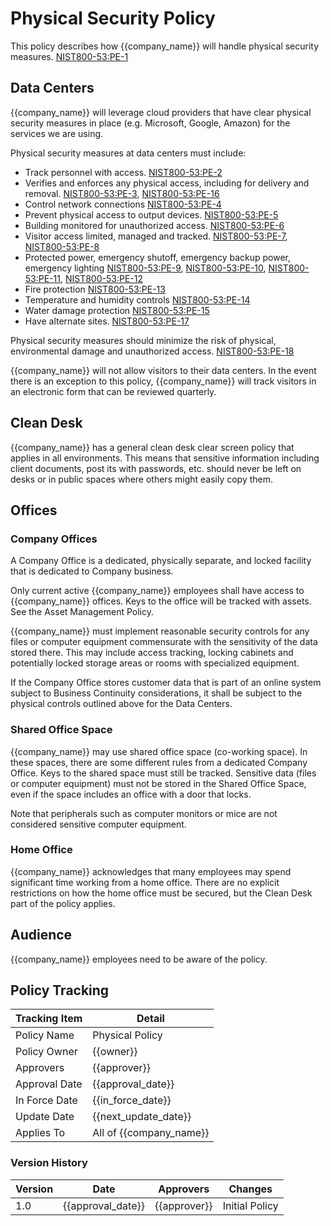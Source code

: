 # Physical Security Policy

This policy describes how {{company_name}} will handle physical security measures.
[NIST800-53:PE-1](https://nvd.nist.gov/800-53/Rev4/control/PE-1)

## Data Centers

{{company_name}} will leverage cloud providers that have clear physical security measures in place (e.g. Microsoft,
Google, Amazon) for the services we are using.

Physical security measures at data centers must include:

* Track personnel with access. [NIST800-53:PE-2](https://nvd.nist.gov/800-53/Rev4/control/PE-2)
* Verifies and enforces any physical access, including for delivery and removal.
  [NIST800-53:PE-3](https://nvd.nist.gov/800-53/Rev4/control/PE-3), [NIST800-53:PE-16](https://nvd.nist.gov/800-53/Rev4/control/PE-16)
* Control network connections [NIST800-53:PE-4](https://nvd.nist.gov/800-53/Rev4/control/PE-4)
* Prevent physical access to output devices.  [NIST800-53:PE-5](https://nvd.nist.gov/800-53/Rev4/control/PE-5)
* Building monitored for unauthorized access.  [NIST800-53:PE-6](https://nvd.nist.gov/800-53/Rev4/control/PE-6)
* Visitor access limited, managed and tracked.  [NIST800-53:PE-7](https://nvd.nist.gov/800-53/Rev4/control/PE-7), [NIST800-53:PE-8](https://nvd.nist.gov/800-53/Rev4/control/PE-8)
* Protected power, emergency shutoff, emergency backup power, emergency lighting
  [NIST800-53:PE-9](https://nvd.nist.gov/800-53/Rev4/control/PE-9),
  [NIST800-53:PE-10](https://nvd.nist.gov/800-53/Rev4/control/PE-10),
  [NIST800-53:PE-11](https://nvd.nist.gov/800-53/Rev4/control/PE-11),
  [NIST800-53:PE-12](https://nvd.nist.gov/800-53/Rev4/control/PE-12)
* Fire protection [NIST800-53:PE-13](https://nvd.nist.gov/800-53/Rev4/control/PE-13)
* Temperature and humidity controls [NIST800-53:PE-14](https://nvd.nist.gov/800-53/Rev4/control/PE-14)
* Water damage protection [NIST800-53:PE-15](https://nvd.nist.gov/800-53/Rev4/control/PE-15)
* Have alternate sites. [NIST800-53:PE-17](https://nvd.nist.gov/800-53/Rev4/control/PE-17)

Physical security measures should minimize the risk of physical, environmental damage and unauthorized access.
[NIST800-53:PE-18](https://nvd.nist.gov/800-53/Rev4/control/PE-18)

{{company_name}} will not allow visitors to their data centers. In the event there is an exception to this policy,
{{company_name}} will track visitors in an electronic form that can be reviewed quarterly.

## Clean Desk

{{company_name}} has a general clean desk clear screen policy that applies in all environments. This means that
sensitive information including client documents, post its with passwords, etc. should never be left on desks or in
public spaces where others might easily copy them.

## Offices

### Company Offices

A Company Office is a dedicated, physically separate, and locked facility that is dedicated to Company business.  

Only current active {{company_name}} employees shall have access to {{company_name}} offices.  Keys to the office
will be tracked with assets.  See the Asset Management Policy.

{{company_name}} must implement reasonable security controls for any files or computer equipment commensurate with
the sensitivity of the data stored there.  This may include access tracking, locking cabinets and potentially locked
storage areas or rooms with specialized equipment.

If the Company Office stores customer data that is part of an online system subject to Business Continuity
considerations, it shall be subject to the physical controls outlined above for the Data Centers.

### Shared Office Space

{{company_name}} may use shared office space (co-working space). In these spaces, there are some different rules
from a dedicated Company Office.  Keys to the shared space must still be tracked.  Sensitive data (files or
computer equipment) must not be stored in the Shared Office Space, even if the space includes an office with
a door that locks.

Note that peripherals such as computer monitors or mice are not considered sensitive computer equipment.

### Home Office

{{company_name}} acknowledges that many employees may spend significant time working from a home office. There are
no explicit restrictions on how the home office must be secured, but the Clean Desk part of the policy applies.

## Audience

{{company_name}} employees need to be aware of the policy.

## Policy Tracking

| Tracking Item   | Detail |
|-----------------|--------|
| Policy Name     | Physical Policy |
| Policy Owner    | {{owner}} |
| Approvers       | {{approver}} |
| Approval Date   | {{approval_date}} |
| In Force Date   | {{in_force_date}} |
| Update Date     | {{next_update_date}} |
| Applies To      | All of {{company_name}} |

### Version History

| Version | Date | Approvers | Changes |
|--|--|--|--|
| 1.0 | {{approval_date}} | {{approver}} | Initial Policy |
